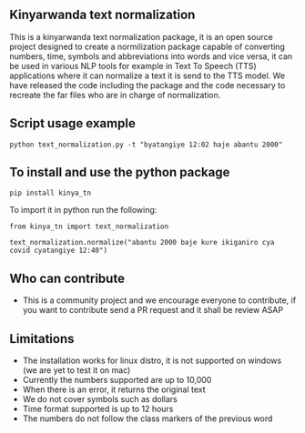 ## Kinyarwanda text normalization
This is a kinyarwanda text normalization package, it is an open source project designed to create a normilization package capable of converting numbers, time, symbols and abbreviations into words and vice versa, it can be used in various NLP tools for example in Text To Speech (TTS) applications where it can normalize a text it is send to the TTS model. We have released the code including the package and the code necessary to recreate the far files who are in charge of normalization. 
## Script usage example

```
python text_normalization.py -t "byatangiye 12:02 haje abantu 2000"
```
## To install and use the python package

```
pip install kinya_tn
```
To import it in python run the following:
```
from kinya_tn import text_normalization

text_normalization.normalize("abantu 2000 baje kure ikiganiro cya covid cyatangiye 12:40")
```
## Who can contribute
- This is a community project and we encourage everyone to contribute, if you want to contribute send a PR request and it shall be review ASAP
## Limitations
- The installation works for linux distro, it is not supported on windows (we are yet to test it on mac)
- Currently the numbers supported are up to 10,000
- When there is an error, it returns the original text
- We do not cover symbols such as dollars
- Time format supported is up to 12 hours
- The numbers do not follow the class markers of the previous word
